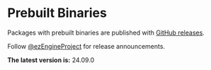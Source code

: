 # Prebuilt Binaries

Packages with prebuilt binaries are published with [GitHub releases](https://github.com/ezEngine/ezEngine/releases).

Follow [@ezEngineProject](https://twitter.com/ezEngineProject) for release announcements.

<!-- Please be careful changing the version number below, the editor parses this page to detect new releases. -->
**The latest version is:** <!--<VERSION>-->24.09.0<!--</VERSION>-->
